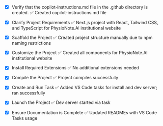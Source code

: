 - [x] Verify that the copilot-instructions.md file in the .github directory is created. ✅ Created copilot-instructions.md file

- [x] Clarify Project Requirements ✅ Next.js project with React, Tailwind CSS, and TypeScript for PhysioNote.AI institutional website

- [x] Scaffold the Project ✅ Created project structure manually due to npm naming restrictions

- [x] Customize the Project ✅ Created all components for PhysioNote.AI institutional website

- [x] Install Required Extensions ✅ No additional extensions needed

- [x] Compile the Project ✅ Project compiles successfully

 - [x] Create and Run Task ✅ Added VS Code tasks for install and dev server; ran successfully

 - [x] Launch the Project ✅ Dev server started via task

 - [x] Ensure Documentation is Complete ✅ Updated READMEs with VS Code Tasks usage
